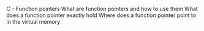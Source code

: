 C - Function pointers 
What are function pointers and how to use them
What does a function pointer exactly hold
Where does a function pointer point to in the virtual memory
